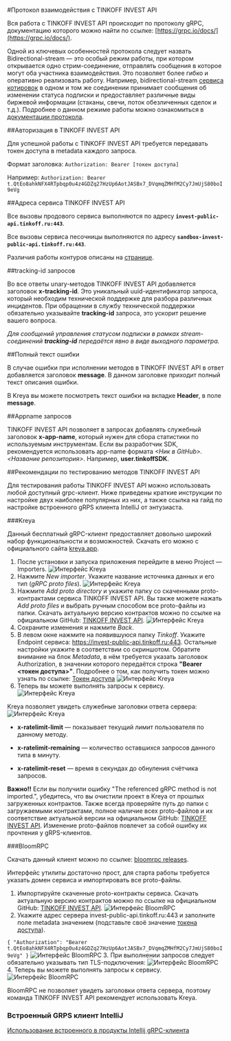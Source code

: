 #Протокол взаимодействия с TINKOFF INVEST API

Вся работа с TINKOFF INVEST API происходит по протоколу gRPC, документацию которого можно найти по ссылке:
[https://grpc.io/docs/](https://grpc.io/docs/). 

Одной из ключевых особенностей протокола следует назвать Bidirectional-stream — это особый режим работы, 
при котором открывается одно стрим-соединение, отправлять сообщения в которое могут оба участника 
взаимодействия. Это позволяет более гибко и оперативно реализовать работу. Например, 
bidirectional-stream [сервиса котировок](/investAPI/head-marketdata/) 
в одном и том же соединении принимает сообщения об изменении статуса подписки и предоставляет различные 
виды биржевой информации (стаканы, свечи, поток обезличенных сделок и т.д.). Подробнее о данном режиме 
работы можно ознакомиться в [документации протокола](https://grpc.io/docs/what-is-grpc/core-concepts/).

##Авторизация в TINKOFF INVEST API

Для успешной работы с TINKOFF INVEST API требуется передавать токен доступа в metadata
каждого запроса.

Формат заголовка: 
`Authorization: Bearer [токен доступа]`

Например:
`Authorization: Bearer t.QtEo8ahkNFX4RTpbqp0u4z4GDZq27HzUp6AotJASBx7_DVqmqZMHfM2Cy7JmUjS80boI9eVg`

<a name="tracking"></a>

##Адреса сервиса TINKOFF INVEST API

Все вызовы продового сервиса выполняются по адресу **`invest-public-api.tinkoff.ru:443`**.

Все вызовы сервиса песочницы выполняются по адресу **`sandbox-invest-public-api.tinkoff.ru:443`**.

Различия работы контуров описаны на [странице](/investAPI/url_difference/).

##tracking-id запросов

Во все ответы unary-методов TINKOFF INVEST API добавляется заголовок **x-tracking-id**. 
Это уникальный uuid-идентификатор запроса, который необходим технической поддержке для разбора различных 
инцидентов. При обращении в службу технической поддержки обязательно указывайте **tracking-id** запроса, 
это ускорит решение вашего вопроса. 

*Для сообщений управления статусом подписки в рамках stream-соединений **tracking-id** передаётся явно в
виде выходного параметра.*

##Полный текст ошибки

В случае ошибки при исполнении методов в TINKOFF INVEST API в ответ добавляется заголовок **message**.
В данном заголовке приходит полный текст описания ошибки. 

В Kreya вы можете посмотреть текст ошибки на вкладке **Header**, в поле **message**.


##Appname запросов

TINKOFF INVEST API позволяет в запросах добавлять служебный заголовок **x-app-name**, который 
нужен для сбора статистики по используемым инструментам. Если вы разработчик SDK, рекомендуется
использовать app-name формата *<Ник в GitHub>.<Название репозитория>*. Например, **user.tinkoffSDK**.

##Рекомендации по тестированию методов TINKOFF INVEST API

Для тестирования работы TINKOFF INVEST API можно использовать любой доступный grpc-клиент.
Ниже приведены краткие инструкции по настройке двух наиболее популярных из них, а также ссылка на гайд по настройке встроенного gRPS клиента IntelliJ от энтузиаста.

###Kreya

Данный бесплатный gRPC-клиент предоставляет довольно широкий набор функциональности и возможностей.
Скачать его можно с официального сайта [kreya.app](https://kreya.app/).

1. После установки и запуска приложения перейдите в меню Project — Importers.
![Интерфейс Kreya](/investAPI/img/Kreya-1.png "Интерфейс Kreya")
2. Нажмите *New importer*. Укажите название источника данных и его тип (*gRPC proto files*).
![Интерфейс Kreya](/investAPI/img/Kreya-2.png "Интерфейс Kreya")
3. Нажмите *Add proto directory* и укажите папку со скаченными proto-контрактами сервиса TINKOFF INVEST API. Вы также можете нажать *Add proto files* и выбрать ручным способом все proto-файлы из папки.
Скачать актуальную версию контрактов можно по ссылке на официальном GitHub: [TINKOFF INVEST API](https://github.com/RussianInvestments/investAPI/tree/main/src/docs/contracts).
![Интерфейс Kreya](/investAPI/img/Kreya-3.png "Интерфейс Kreya")
4. Сохраните изменения и нажмите *Back*.
5. В левом окне нажмите на появившуюся папку *Tinkoff*. Укажите Endpoint сервиса: https://invest-public-api.tinkoff.ru:443.
Остальные настройки укажите в соответствии со скриншотом. Обратите внимание на блок *Metadata*, 
в нём требуется указать заголовок Authorization, в значении которого передаётся строка **"Bearer <токен доступа>"**.
Подробнее о том, как получить токен можно узнать по ссылке: [Токен доступа](/investAPI/token/)
![Интерфейс Kreya](/investAPI/img/Kreya-4.png "Интерфейс Kreya")
6. Теперь вы можете выполнять запросы к сервису.
![Интерфейс Kreya](/investAPI/img/Kreya-5.png "Интерфейс Kreya")

Kreya позволяет увидеть служебные заголовки ответа сервера:
![Интерфейс Kreya](/investAPI/img/Kreya-6.png "Интерфейс Kreya")

* **x-ratelimit-limit** — показывает текущий лимит пользователя по данному методу.

* **x-ratelimit-remaining** — количество оставшихся запросов данного типа в минуту.

* **x-ratelimit-reset** — время в секундах до обнуления счётчика запросов. 
 

**Важно!!** Если вы получили ошибку "The referenced gRPC method is not imported.", убедитесь, что вы очистили проект в Kreya от прошлых загруженных контрактов. Также всегда проверяйте путь до папки с загружаемыми контрактами, полное наличие всех proto-файлов и их соответствие актуальной версии на официальном GitHub: [TINKOFF INVEST API](https://github.com/RussianInvestments/investAPI/tree/main/src/docs/contracts). Изменение proto-файлов повлечет за собой ошибку их прочтения у gRPS-клиентов.

###BloomRPC

Скачать данный клиент можно по ссылке: [bloomrpc releases](https://github.com/uw-labs/bloomrpc/releases).

Интерфейс утилиты достаточно прост, для старта работы требуется указать домен сервиса и импортировать
все proto-файлы. 

1. Импортируйте скаченные proto-контракты сервиса. Скачать актуальную версию контрактов можно по ссылке на официальном GitHub: [TINKOFF INVEST API](https://github.com/RussianInvestments/investAPI/tree/main/src/docs/contracts).
![Интерфейс BloomRPC](/investAPI/img/Bloom-1.png "Интерфейс BloomRPC")
2. Укажите адрес сервера invest-public-api.tinkoff.ru:443 и заполните поле metadata значением (подставьте своё значение [токена доступа](/investAPI/token/)).

`{
   "Authorization": "Bearer t.QtEo8ahkNFX4RTpbqp0u4z4GDZq27HzUp6AotJASBx7_DVqmqZMHfM2Cy7JmUjS80boI9eVg"
}`
![Интерфейс BloomRPC](/investAPI/img/Bloom-2.png "Интерфейс BloomRPC")
3. При выполнении запросов следует обязательно указывать тип TLS-подключения:
![Интерфейс BloomRPC](/investAPI/img/Bloom-3.png "Интерфейс BloomRPC")
4. Теперь вы можете выполнять запросы к сервису.
![Интерфейс BloomRPC](/investAPI/img/Bloom-4.png "Интерфейс BloomRPC")

BloomRPC не позволяет увидеть заголовки ответа сервера, поэтому команда TINKOFF INVEST API 
рекомендует использовать Kreya.

### Встроенный GRPS клиент IntelliJ

[Использование встроенного в продукты Intellij gRPC-клиента](https://github.com/tinkoff/investAPI/issues/4)